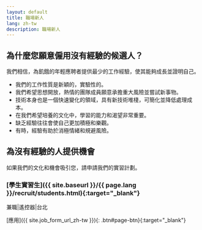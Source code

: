 ```yaml
---
layout: default
title: 職場新人
lang: zh-tw
description: 職場新人
---
```




## 為什麼您願意僱用沒有經驗的候選人？

我們相信，為飢餓的年輕應聘者提供最少的工作經驗，使其能夠成長並證明自己。

* 我們的工作性質是新穎的，實驗性的。
* 我們希望思想開放，熱情的團隊成員願意承擔重大風險並嘗試新事物。
* 技術本身也是一個快速變化的領域，具有新技術堆棧，可簡化並降低處理成本。
* 在我們希望培養的文化中，學習的能力和渴望非常重要。
* 缺乏經驗往往會使自己更加積極和樂觀。
* 有時，經驗有助於消極情緒和規避風險。

## 為沒有經驗的人提供機會

如果我們的文化和機會吸引您，請申請我們的實習計劃。

### [學生實習生]({{ site.baseurl }}/{{ page.lang }}/recruit/students.html){:target="_blank"}
兼職|遙控器|台北

[應用]({{ site.job_form_url_zh-tw }}){: .btn#page-btn}{:target="_blank"}


<br>

